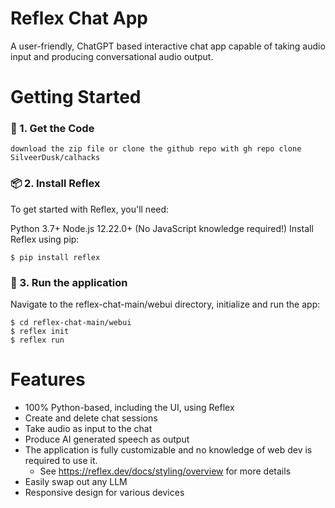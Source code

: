 # Reflex Chat App
A user-friendly, ChatGPT based interactive chat app capable of taking audio input and producing conversational audio output.


# Getting Started

### 🧬 1. Get the Code

```
download the zip file or clone the github repo with gh repo clone SilveerDusk/calhacks
```
### 📦 2. Install Reflex
To get started with Reflex, you'll need:

Python 3.7+
Node.js 12.22.0+ (No JavaScript knowledge required!)
Install Reflex using pip:

```
$ pip install reflex
```
### 🚀 3. Run the application
Navigate to the reflex-chat-main/webui directory, initialize and run the app:

```
$ cd reflex-chat-main/webui
$ reflex init
$ reflex run
```

# Features
- 100% Python-based, including the UI, using Reflex
- Create and delete chat sessions
- Take audio as input to the chat
- Produce AI generated speech as output
- The application is fully customizable and no knowledge of web dev is required to use it.
    - See https://reflex.dev/docs/styling/overview for more details 
- Easily swap out any LLM
- Responsive design for various devices
